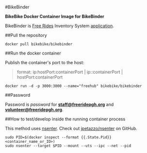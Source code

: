 #BikeBinder

**BikeBike Docker Container Image for BikeBinder**

BikeBinder is [Free Rides](http://freeridepgh.org/) Inventory System [application](https://github.com/FreeRidePGH/BikeBinder).

##Pull the repository

```
docker pull bikebike/bikebinder
```


##Run the docker container

Publish the container's port to the host:

>format: ip:hostPort:containerPort | ip::containerPort | hostPort:containerPort


```
docker run -d -p 3000:3000 --name="freehub" bikebike/bikebinder
```

##Password

Password is *password* for **staff@freeridepgh.org** and **volunteer@freeridepgh.org**.


##How to test/develop inside the running container process 

This method uses [nsenter](http://jpetazzo.github.io/2014/06/23/docker-ssh-considered-evil/).  Check out [jpetazzo/nsenter](https://github.com/jpetazzo/nsenter) on GitHub. 

```
sudo PID=$(docker inspect --format {{.State.Pid}} <container_name_or_ID>)
sudo nsenter --target $PID --mount --uts --ipc --net --pid
